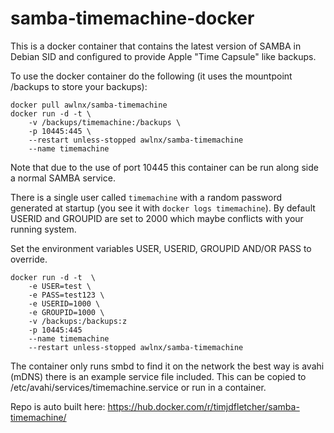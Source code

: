 # samba-timemachine-docker

This is a docker container that contains the latest version of SAMBA in Debian SID and configured to provide Apple "Time Capsule" like backups.

To use the docker container do the following (it uses the mountpoint /backups to store your backups):

```
docker pull awlnx/samba-timemachine
docker run -d -t \
    -v /backups/timemachine:/backups \
    -p 10445:445 \
    --restart unless-stopped awlnx/samba-timemachine
    --name timemachine
```

Note that due to the use of port 10445 this container can be run along side a normal SAMBA service.

There is a single user called `timemachine` with a random password generated at startup (you see it with `docker logs timemachine`). By default USERID and GROUPID are set to 2000 which maybe conflicts with your running system. 

Set the environment variables USER, USERID, GROUPID AND/OR PASS to override.

```
docker run -d -t  \
    -e USER=test \
    -e PASS=test123 \
    -e USERID=1000 \
    -e GROUPID=1000 \
    -v /backups:/backups:z
    -p 10445:445 
    --name timemachine
    --restart unless-stopped awlnx/samba-timemachine
```

The container only runs smbd to find it on the network the best way is avahi (mDNS) there is an example service file included. This can be copied to /etc/avahi/services/timemachine.service or run in a container.

Repo is auto built here: https://hub.docker.com/r/timjdfletcher/samba-timemachine/
